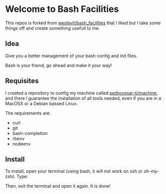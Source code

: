 Welcome to Bash Facilities
==========================

This repos is forked from [wesleyit/bash_facilities](https://github.com/wesleyit/bash_facilities) that I liked but I take some things off and create something usefull to me.

Idea
----------
Give you a better management of your bash config and 
init files. 

Bash is your friend, go ahead and make it your way!

Requisites
----------
I created a repository to config my machine called [pedrocesar-ti/machine](), and there I guarantee the installation of all tools needed, even if you are in a MacOSX or a Debian bassed Linux. 

The requirements are:
* curl
* git
* bash-completion
* rbenv
* nodeenv

Install
-------

To install, open your terminal (using bash, it will not work on zsh or oh-my-zsh).
Type:

Then, exit the terminal and open it again. It is done!
